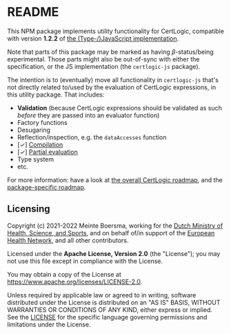 # README

This NPM package implements utility functionality for CertLogic, compatible with version **1.2.2** of [the (Type-/)JavaScript implementation](https://github.com/ehn-dcc-development/dgc-business-rules/tree/main/certlogic/certlogic-js).

Note that parts of this package may be marked as having _&beta;_-status/being experimental.
Those parts might also be out-of-sync with either the specification, or the JS implementation (the `certlogic-js` package).

The intention is to (eventually) move all functionality in `certlogic-js` that's not directly related to/used by the evaluation of CertLogic expressions, in this utility package.
That includes:

* **Validation** (because CertLogic expressions should be validated as such _before_ they are passed into an evaluator function)
* Factory functions
* Desugaring
* Reflection/inspection, e.g. the `dataAccesses` function
* [&#10003;] [Compilation](./src/compiler/index.ts)
* [&#10003;] [Partial evaluation](./src/partial-evaluator/README.md)
* Type system
* etc.

For more information: have a look at [the overall CertLogic roadmap](../ROADMAP.md), and the [package-specific roadmap](./ROADMAP.md).


## Licensing

Copyright (c) 2021-2022 Meinte Boersma, working for the [Dutch Ministry of Health, Science, and Sports](https://www.rijksoverheid.nl/ministeries/ministerie-van-volksgezondheid-welzijn-en-sport), and on behalf of/in support of the [European Health Network](https://ec.europa.eu/health/ehealth/policy/network_en), and all other contributors.

Licensed under the **Apache License, Version 2.0** (the "License"); you may not use this file except in compliance with the License.

You may obtain a copy of the License at https://www.apache.org/licenses/LICENSE-2.0.

Unless required by applicable law or agreed to in writing, software distributed under the License is distributed on an "AS IS"
BASIS, WITHOUT WARRANTIES OR CONDITIONS OF ANY KIND, either express or implied. See the [LICENSE](./LICENSE) for the specific
language governing permissions and limitations under the License.

